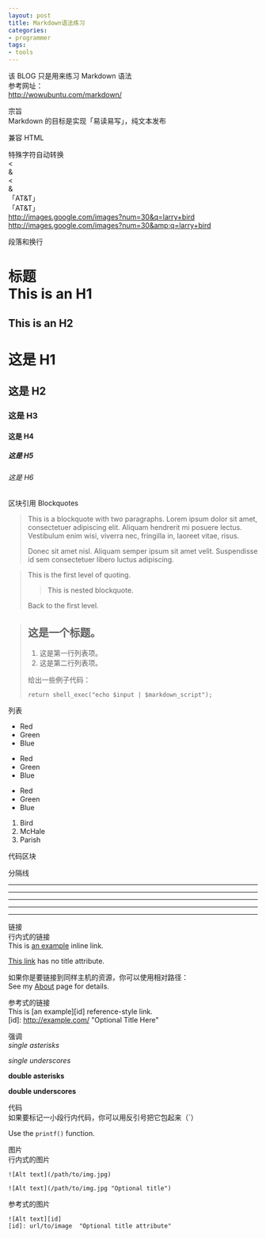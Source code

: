 ```yaml
---
layout: post
title: Markdown语法练习
categories:
- programmer
tags:
- tools
---
```


该 BLOG 只是用来练习 Markdown 语法		
参考网址：		
http://wowubuntu.com/markdown/

宗旨	
Markdown 的目标是实现「易读易写」，纯文本发布	

兼容 HTML		

特殊字符自动转换	
<	
&	
&lt;	
&amp;	
「AT&T」	
「AT&amp;T」	
http://images.google.com/images?num=30&q=larry+bird		
http://images.google.com/images?num=30&amp;q=larry+bird		

段落和换行		

标题	
This is an H1
=============

This is an H2
-------------

# 这是 H1

## 这是 H2

### 这是 H3

#### 这是 H4

##### 这是 H5

###### 这是 H6


区块引用 Blockquotes	

> This is a blockquote with two paragraphs. Lorem ipsum dolor sit amet,
> consectetuer adipiscing elit. Aliquam hendrerit mi posuere lectus.
> Vestibulum enim wisi, viverra nec, fringilla in, laoreet vitae, risus.
> 
> Donec sit amet nisl. Aliquam semper ipsum sit amet velit. Suspendisse
> id sem consectetuer libero luctus adipiscing.



> This is the first level of quoting.
>
> > This is nested blockquote.
>
> Back to the first level.



> ## 这是一个标题。
> 
> 1.   这是第一行列表项。
> 2.   这是第二行列表项。
> 
> 给出一些例子代码：
> 
>     return shell_exec("echo $input | $markdown_script");


列表		
* Red
* Green
* Blue

+ Red
+ Green
+ Blue


- Red
- Green
- Blue


1. Bird
2. McHale
3. Parish


代码区块		

分隔线		
* * *

***

*****

- - -

---------------------------------------


链接	
行内式的链接	
This is [an example](http://example.com/ "Title") inline link.

[This link](http://example.net/) has no title attribute.


如果你是要链接到同样主机的资源，你可以使用相对路径：		
See my [About](/about/) page for details.		

参考式的链接		
This is [an example][id] reference-style link.		
[id]: http://example.com/  "Optional Title Here"		


强调	
*single asterisks*

_single underscores_

**double asterisks**

__double underscores__


代码	
如果要标记一小段行内代码，你可以用反引号把它包起来（`）	

Use the `printf()` function.		


图片		
行内式的图片		

	![Alt text](/path/to/img.jpg)

	![Alt text](/path/to/img.jpg "Optional title")


参考式的图片	

	![Alt text][id]		
	[id]: url/to/image  "Optional title attribute"		



